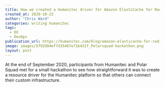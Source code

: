 ```yaml
---
title: How we created a Humanitec driver for Amazon ElastiCache for Redis - A hackathon with Polar Squad
created_at: 2020-10-23
author: "Chris Ward"
categories: writing humanitec
tags: 
  - DX
  - DevOps
publication_url: https://humanitec.com/blog/amazon-elasticache-for-redis-polarsquad-hackathon
image: images/5f92984ef7d35467e71b431f_Polarsquad-hackathon.png
layout: post
---
```


At the end of September 2020, participants from Humanitec and Polar Squad met for a small hackathon to see how straightforward it was to create a resource driver for the Humanitec platform so that others can connect their custom infrastructure.